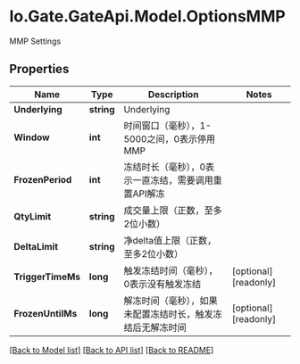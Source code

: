 
# Io.Gate.GateApi.Model.OptionsMMP

MMP Settings

## Properties

Name | Type | Description | Notes
------------ | ------------- | ------------- | -------------
**Underlying** | **string** | Underlying | 
**Window** | **int** | 时间窗口（毫秒），1-5000之间，0表示停用MMP | 
**FrozenPeriod** | **int** | 冻结时长（毫秒），0表示一直冻结，需要调用重置API解冻 | 
**QtyLimit** | **string** | 成交量上限（正数，至多2位小数） | 
**DeltaLimit** | **string** | 净delta值上限（正数，至多2位小数） | 
**TriggerTimeMs** | **long** | 触发冻结时间（毫秒），0表示没有触发冻结 | [optional] [readonly] 
**FrozenUntilMs** | **long** | 解冻时间（毫秒），如果未配置冻结时长，触发冻结后无解冻时间 | [optional] [readonly] 

[[Back to Model list]](../README.md#documentation-for-models)
[[Back to API list]](../README.md#documentation-for-api-endpoints)
[[Back to README]](../README.md)

